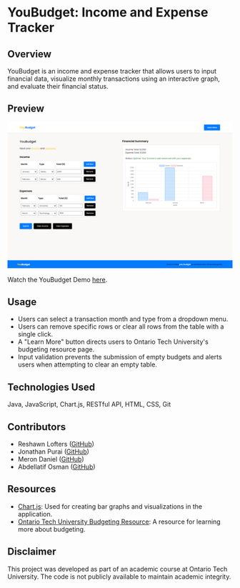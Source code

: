 # YouBudget: Income and Expense Tracker

## Overview
YouBudget is an income and expense tracker that allows users to input financial data, visualize monthly transactions using an interactive graph, and evaluate their financial status.

## Preview
![YouBudget Image](images/youbudget-image.png)  

Watch the YouBudget Demo [here](https://drive.google.com/file/d/1_kqwVw7wXfkSyyDnvHQCHVFXmjjXPdLl/view?usp=sharing).

## Usage
- Users can select a transaction month and type from a dropdown menu.
- Users can remove specific rows or clear all rows from the table with a single click.
- A "Learn More" button directs users to Ontario Tech University's budgeting resource page.
- Input validation prevents the submission of empty budgets and alerts users when attempting to clear an empty table.

## Technologies Used
Java, JavaScript, Chart.js, RESTful API, HTML, CSS, Git

## Contributors
- Reshawn Lofters ([GitHub](https://github.com/reshawnlofters))
- Jonathan Purai ([GitHub](https://github.com/Jonathan432164))
- Meron Daniel ([GitHub](https://github.com/MeronDaniel))
- Abdellatif Osman ([GitHub](https://github.com/tef-o))

## Resources
- [Chart.js](https://www.chartjs.org): Used for creating bar graphs and visualizations in the application.
- [Ontario Tech University Budgeting Resource](https://safa.ontariotechu.ca/resources/budgeting.php): A resource for learning more about budgeting.

## Disclaimer
This project was developed as part of an academic course at Ontario Tech University. The code is not publicly available to maintain academic integrity.
